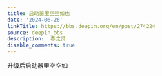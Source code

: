 ```yaml
---
title: 启动器里空空如也
date: '2024-06-26'
linkTitle: https://bbs.deepin.org/en/post/274224
source: deepin_bbs
description:  春之灵 
disable_comments: true
---
```

升级后启动器里空空如
